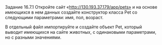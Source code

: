 Задание 16.7.1
Откройте сайт «http://130.193.37.179/app/pets» и на основе имеющихся в нем данных создайте конструктор класса Pet со следующими параметрами: имя, пол, возраст.

В отдельный файл импортируйте и создайте объект Pet, который выводит имеющихся на сайте животных, с одинаковыми параметрами, но с разными значениями. 

